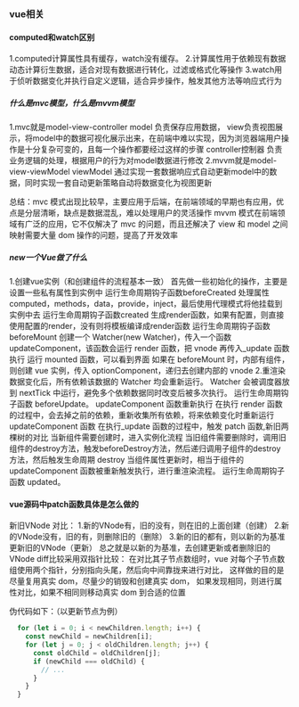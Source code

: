 ### vue相关
#### computed和watch区别
1.computed计算属性具有缓存，watch没有缓存。
2.计算属性用于依赖现有数据动态计算衍生数据，适合对现有数据进行转化，过滤或格式化等操作
3.watch用于侦听数据变化并执行自定义逻辑，适合异步操作，触发其他方法等响应式行为

##### 什么是mvc模型，什么是mvvm模型
1.mvc就是model-view-controller
model 负责保存应用数据，
view负责视图展示，将model中的数据可视化展示出来，在前端中难以实现，因为浏览器端用户操作是十分复杂可变的，且每一个操作都要经过这样的步骤
controller控制器 负责业务逻辑的处理，根据用户的行为对model数据进行修改
2.mvvm就是model-view-viewModel
viewModel 通过实现一套数据响应式自动更新model中的数据，同时实现一套自动更新策略自动将数据变化为视图更新

总结：mvc 模式出现比较早，主要应用于后端，在前端领域的早期也有应用，优点是分层清晰，缺点是数据混乱，难以处理用户的灵活操作
mvvm 模式在前端领域有广泛的应用，它不仅解决了 mvc 的问题，而且还解决了 view 和 model 之间映射需要大量 dom 操作的问题，提高了开发效率

##### new一个Vue做了什么
1.创建vue实例（和创建组件的流程基本一致）
  首先做一些初始化的操作，主要是设置一些私有属性到实例中
  运行生命周期钩子函数beforeCreated
  处理属性computed，methods，data，provide，inject，最后使用代理模式将他挂载到实例中去
  运行生命周期钩子函数created
  生成render函数，如果有配置，则直接使用配置的render，没有则将模板编译成render函数
  运行生命周期钩子函数 beforeMount
  创建一个 Watcher(new Watcher)，传入一个函数 updateComponent，该函数会运行 render 函数，把 vnode 再传入_update 函数执行
  运行 mounted 函数，可以看到界面 如果在 beforeMount 时，内部有组件，则创建 vue 实例，传入 optionComponent，递归去创建内部的 vnode
2.重渲染
  数据变化后，所有依赖该数据的 Watcher 均会重新运行。
  Watcher 会被调度器放到 nextTick 中运行，避免多个依赖数据同时改变后被多次执行。
  运行生命周期钩子函数 beforeUpdate。
  updateComponent 函数重新执行 在执行 render 函数的过程中，会去掉之前的依赖，重新收集所有依赖，将来依赖变化时重新运行 updateComponent 函数 在执行_update 函数的过程中，触发 patch 函数,新旧两棵树的对比 当新组件需要创建时，进入实例化流程 当旧组件需要删除时，调用旧组件的destroy方法，触发beforeDestroy方法，然后递归调用子组件的destroy 方法，然后触发生命周期 destroy 当组件属性更新时，相当于组件的 updateComponent 函数被重新触发执行，进行重渲染流程。
  运行生命周期钩子函数 updated。
#### vue源码中patch函数具体是怎么做的
新旧VNode 对比：
  1.新的VNode有，旧的没有，则在旧的上面创建（创建）
  2.新的VNode没有，旧的有，则删除旧的（删除）
  3.新的旧的都有，则以新的为基准更新旧的VNode（更新）
  总之就是以新的为基准，去创建更新或者删除旧的VNode
diff比较采用双指针比较：
  在对比其子节点数组时，vue 对每个子节点数组使用两个指针，分别指向头尾，然后向中间靠拢来进行对比，
  这样做的目的是尽量复用真实 dom，尽量少的销毁和创建真实 dom，
  如果发现相同，则进行属性对比，如果不相同则移动真实 dom 到合适的位置

伪代码如下：（以更新节点为例）
```javascript
  for (let i = 0; i < newChildren.length; i++) {
    const newChild = newChildren[i];
    for (let j = 0; j < oldChildren.length; j++) {
      const oldChild = oldChildren[j];
      if (newChild === oldChild) {
        // ...
      }
    }
  }
```

